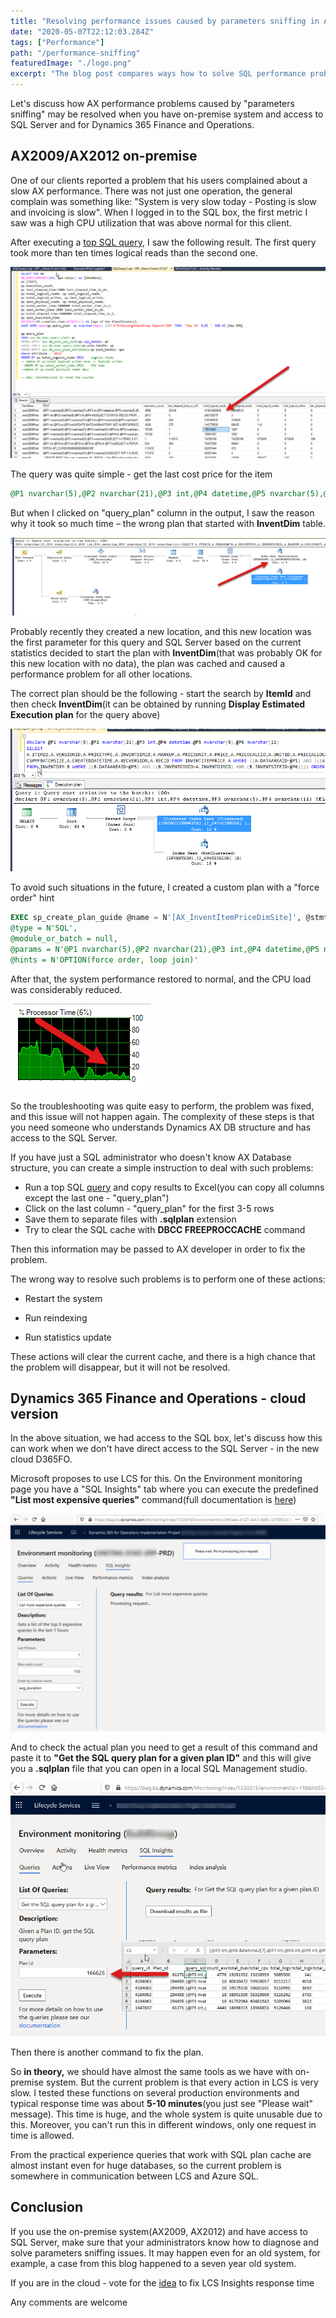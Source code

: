 ```yaml
---
title: "Resolving performance issues caused by parameters sniffing in AX2012 and D365FO"
date: "2020-05-07T22:12:03.284Z"
tags: ["Performance"]
path: "/performance-sniffing"
featuredImage: "./logo.png"
excerpt: "The blog post compares ways how to solve SQL performance problems caused by "parameters sniffing" for AX2009/AX2012 and cloud version Dynamics 365 for Finance and Operations"
---
```


Let's discuss how AX performance problems caused by "parameters sniffing" may be resolved when you have on-premise system and access to SQL Server and for Dynamics 365 Finance and Operations.

## AX2009/AX2012 on-premise

One of our clients reported a problem that his users complained about a slow AX performance. There was not just one operation, the general complain was something like: "System is very slow today - Posting is slow and invoicing is slow". When I logged in to the SQL box, the first metric I saw was a high CPU utilization that was above normal for this client.  

After executing a [top SQL query](https://github.com/TrudAX/TRUDScripts/blob/master/Performance/AX%20Technical%20Audit.md#get-top-sql), I saw the following result. The first query took more than ten times logical reads than the second one.

![TopSQL](TOPSql.png)

The query was quite simple - get the last cost price for the item

```sql
@P1 nvarchar(5),@P2 nvarchar(21),@P3 int,@P4 datetime,@P5 nvarchar(5),@P6 nvarchar(11))SELECT A.ITEMID,A.VERSIONID,A.PRICETYPE,A.INVENTDIMID,A.MARKUP,A.PRICEUNIT,A.PRICE,A.PRICECALCID,A.UNITID,A.PRICEALLOCATEMARKUP,A.PRICEQTY,A.STDCOSTTRANSDATE,A.STDCOSTVOUCHER,A.COSTINGTYPE,A.ACTIVATIONDATE,A.MCSPMFBATCHSIZE,A.CREATEDDATETIME,A.RECVERSION,A.RECID FROM INVENTITEMPRICE A WHERE ((A.DATAAREAID=@P1) AND (((A.ITEMID=@P2) AND (A.PRICETYPE=@P3)) AND (A.ACTIVATIONDATE>@P4))) AND EXISTS (SELECT 'x' FROM INVENTDIM B WHERE ((B.DATAAREAID=@P5) AND ((B.INVENTDIMID=A.INVENTDIMID) AND (B.INVENTSITEID=@P6)))) ORDER BY A.DATAAREAID,A.ACTIVATIONDATE,A.CREATEDDATETIME DESC
```

But when I clicked on "query_plan" column in the output, I saw the reason why it took so much time – the wrong plan that started with **InventDim** table.

![Wrong plan](WrongPlan.png)

Probably recently they created a new location, and this new location was the first parameter for this query and SQL Server based on the current statistics decided to start the plan with **InventDim**(that was probably OK for this new location with no data), the plan was cached and caused a performance problem for all other locations.

The correct plan should be the following - start the search by **ItemId** and then check **InventDim**(it can be obtained by running **Display Estimated Execution plan** for the query above)

![Correct plan](GoodPlan.png)

To avoid such situations in the future, I created a custom plan with a "force order" hint

```SQL
EXEC sp_create_plan_guide @name = N'[AX_InventItemPriceDimSite]', @stmt = N'SELECT A.ITEMID,A.VERSIONID,A.PRICETYPE,A.INVENTDIMID,A.MARKUP,A.PRICEUNIT,A.PRICE,A.PRICECALCID,A.UNITID,A.PRICEALLOCATEMARKUP,A.PRICEQTY,A.STDCOSTTRANSDATE,A.STDCOSTVOUCHER,A.COSTINGTYPE,A.ACTIVATIONDATE,A.MCSPMFBATCHSIZE,A.CREATEDDATETIME,A.RECVERSION,A.RECID FROM INVENTITEMPRICE A WHERE ((A.DATAAREAID=@P1) AND (((A.ITEMID=@P2) AND (A.PRICETYPE=@P3)) AND (A.ACTIVATIONDATE>@P4))) AND EXISTS (SELECT ''x'' FROM INVENTDIM B WHERE ((B.DATAAREAID=@P5) AND ((B.INVENTDIMID=A.INVENTDIMID) AND (B.INVENTSITEID=@P6)))) ORDER BY A.DATAAREAID,A.ACTIVATIONDATE,A.CREATEDDATETIME DESC',
@type = N'SQL',
@module_or_batch = null,
@params = N'@P1 nvarchar(5),@P2 nvarchar(21),@P3 int,@P4 datetime,@P5 nvarchar(5),@P6 nvarchar(11)',
@hints = N'OPTION(force order, loop join)'
```

After that, the system performance restored to normal, and the CPU load was considerably reduced.

![CPU utilization](CPUResults.png)

So the troubleshooting was quite easy to perform, the problem was fixed, and this issue will not happen again. The complexity of these steps is that you need someone who understands Dynamics AX DB structure and has access to the SQL Server.

If you have just a SQL administrator who doesn't know AX Database structure, you can create a simple instruction to deal with such problems:  

- Run a top SQL [query](https://github.com/TrudAX/TRUDScripts/blob/master/Performance/AX%20Technical%20Audit.md#get-top-sql) and copy results to Excel(you can copy all columns except the last one - "query_plan")
- Click on the last column - "query_plan" for the first 3-5 rows
- Save them to separate files with  **.sqlplan** extension
- Try to clear the SQL cache with **DBCC FREEPROCCACHE** command

Then this information may be passed to AX developer in order to fix the problem.

The wrong way to resolve such problems is to perform one of these actions:

- Restart the system

- Run reindexing

- Run statistics update

These actions will clear the current cache, and there is a high chance that the problem will disappear, but it will not be resolved.

## Dynamics 365 Finance and Operations - cloud version

In the above situation, we had access to the SQL box, let's discuss how this can work when we don't have direct access to the SQL Server - in the new cloud D365FO.

Microsoft proposes to use LCS for this. On the Environment monitoring page you have a "SQL Insights" tab where you can execute the predefined **"List most expensive queries"** command(full documentation is [here](https://docs.microsoft.com/en-us/dynamics365/fin-ops-core/dev-itpro/lifecycle-services/performancetroubleshooting))

![Expensive Queries](ExpensiveQueries.png)

And to check the actual plan you need to get a result of this command and paste it to **"Get the SQL query plan for a given plan ID"** and this will give you a **.sqlplan** file that you can open in a local SQL Management studio.

![Expensive Queries getPlan](ExpensiveQueries_getPlan.png)

Then there is another command to fix the plan.

So **in theory,** we should have almost the same tools as we have with on-premise system. But the current problem is that every action in LCS is very slow. I tested these functions on several production environments and typical response time was about **5-10 minutes**(you just see "Please wait" message). This time is huge, and the whole system is quite unusable due to this. Moreover, you can't run this in different windows, only one request in time is allowed.

From the practical experience queries that work with SQL plan cache are almost instant even for huge databases, so the current problem is somewhere in communication between LCS and Azure SQL.

## Conclusion

If you use the on-premise system(AX2009, AX2012) and have access to SQL Server, make sure that your administrators know how to diagnose and solve parameters sniffing issues. It may happen even for an old system, for example, a case from this blog happened to a seven year old system.

If you are in the cloud - vote for the [idea](https://experience.dynamics.com/ideas/idea/?ideaid=2a4ab902-5690-ea11-99e5-0003ff68aebe) to fix LCS Insights response time

Any comments are welcome
